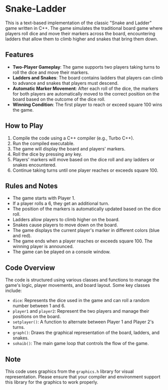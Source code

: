 # Snake-Ladder


This is a text-based implementation of the classic "Snake and Ladder" game written in C++. The game simulates the traditional board game where players roll dice and move their markers across the board, encountering ladders that allow them to climb higher and snakes that bring them down.

## Features

- **Two-Player Gameplay**: The game supports two players taking turns to roll the dice and move their markers.
- **Ladders and Snakes**: The board contains ladders that players can climb to advance and snakes that players must descend.
- **Automatic Marker Movement**: After each roll of the dice, the markers for both players are automatically moved to the correct position on the board based on the outcome of the dice roll.
- **Winning Condition**: The first player to reach or exceed square 100 wins the game.

## How to Play

1. Compile the code using a C++ compiler (e.g., Turbo C++).
2. Run the compiled executable.
3. The game will display the board and players' markers.
4. Roll the dice by pressing any key.
5. Players' markers will move based on the dice roll and any ladders or snakes encountered.
6. Continue taking turns until one player reaches or exceeds square 100.

## Rules and Notes

- The game starts with Player 1.
- If a player rolls a 6, they get an additional turn.
- The position of the markers is automatically updated based on the dice roll.
- Ladders allow players to climb higher on the board.
- Snakes cause players to move down on the board.
- The game displays the current player's marker in different colors (blue and red).
- The game ends when a player reaches or exceeds square 100. The winning player is announced.
- The game can be played on a console window.

## Code Overview

The code is structured using various classes and functions to manage the game's logic, player movements, and board layout. Some key classes include:

- `dice`: Represents the dice used in the game and can roll a random number between 1 and 6.
- `player1` and `player2`: Represent the two players and manage their positions on the board.
- `setplayer()`: A function to alternate between Player 1 and Player 2's turns.
- `graph()`: Draws the graphical representation of the board, ladders, and snakes.
- `sohaib()`: The main game loop that controls the flow of the game.

## Note

This code uses graphics from the `graphics.h` library for visual representation. Please ensure that your compiler and environment support this library for the graphics to work properly.

